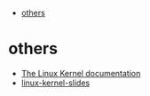 
- [others](#others)

# others

- [The Linux Kernel documentation](https://www.kernel.org/doc/html/latest/index.html)
- [linux-kernel-slides](https://bootlin.com/doc/training/linux-kernel/linux-kernel-slides.pdf)
